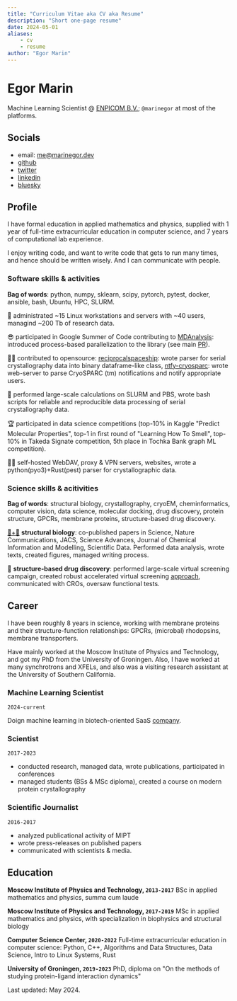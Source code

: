 ```yaml
---
title: "Curriculum Vitae aka CV aka Resume"
description: "Short one-page resume"
date: 2024-05-01
aliases:
    - cv
    - resume
author: "Egor Marin"
---
```


# Egor Marin
Machine Learning Scientist @ [ENPICOM B.V.](https://enpicom.com); `@marinegor` at most of the platforms.

## Socials

 - email: me@marinegor.dev
 - [github](https://github.com/marinegor)
 - [twitter](https://twitter.com/egor__marin)
 - [linkedin](https://www.linkedin.com/in/marinegor/)
 - [bluesky](https://bsky.app/profile/marinegor.bsky.social)

## Profile

I have formal education in applied mathematics and physics, supplied with 1 year of full-time extracurricular education in computer science, and 7 years of computational lab experience.

I enjoy writing code, and want to write code that gets to run many times, and hence should be written wisely. And I can communicate with people.

### Software skills & activities

**Bag of words**: python, numpy, sklearn, scipy, pytorch, pytest, docker, ansible, bash, Ubuntu, HPC, SLURM.

💾 administrated ~15 Linux workstations and servers with ~40 users, managind ~200 Tb of research data.

😎 participated in Google Summer of Code contributing to [MDAnalysis](https://github.com/MDAnalysis/mdanalysis/): introduced process-based parallelization to the library (see main [PR](https://github.com/marinegor/mdanalysis/tree/feature/dask-0)).

🧑‍💻 contributed to opensource: [reciprocalspaceship](https://github.com/rs-station/reciprocalspaceship): wrote parser for serial crystallography data into binary dataframe-like class, [ntfy-cryosparc](https://github.com/marinegor/ntfy_cryosparc/): wrote web-server to parse CryoSPARC (tm) notifications and notify appropriate users.

🍝 performed large-scale calculations on SLURM and PBS, wrote  bash scripts for reliable and reproducible data processing of serial crystallography data.

🏆 participated in data science competitions (top-10% in Kaggle "Predict Molecular Properties", top-1 in first round of "Learning How To Smell", top-10% in Takeda Signate competition, 5th place in Tochka Bank graph ML competition).

🤷‍♂️ self-hosted WebDAV, proxy & VPN servers, websites, wrote a python(pyo3)+Rust(pest) parser for crystallographic data.

### Science skills & acitivities

**Bag of words**: structural biology, crystallography, cryoEM, cheminformatics, computer vision, data science, molecular docking, drug discovery, protein structure, GPCRs, membrane proteins, structure-based drug discovery.

[🧬+🥩](https://www.nature.com/articles/d41586-023-00674-1) **structural biology**: co-published papers in Science, Nature Communications, JACS, Science Advances, Journal of Chemical Information and Modelling, Scientific Data. Performed data analysis, wrote texts, created figures, managed writing process.

💊 **structure-based drug discovery**: performed large-scale virtual screening campaign, created robust accelerated virtual screening [approach](https://pubs.acs.org/doi/10.1021/acs.jcim.3c01661), communicated with CROs, oversaw functional tests.


## Career
I have been roughly 8 years in science, working with membrane proteins and their structure-function relationships: GPCRs, (microbal) rhodopsins, membrane transporters.

Have mainly worked at the Moscow Institute of Physics and Technology, and got my PhD from the University of Groningen. Also, I have worked at many synchrotrons and XFELs, and also was a visiting research assistant at the University of Southern California.

### Machine Learning Scientist
`2024-current`

Doign machine learning in biotech-oriented SaaS [company](https://enpicom.com).

### Scientist
`2017-2023`

 - conducted research, managed data, wrote publications, participated in conferences
 - managed students (BSs & MSc diploma), created a course on modern protein crystallography

### Scientific Journalist
`2016-2017`

 - analyzed publicational activity of MIPT
 - wrote press-releases on published papers
 - communicated with scientists & media.

## Education


**Moscow Institute of Physics and Technology, `2013-2017`**
BSc in applied mathematics and physics, summa cum laude

**Moscow Institute of Physics and Technology, `2017-2019`**
MSc in applied mathematics and physics, with specialization in biophysics and structural biology

**Computer Science Center, `2020-2022`**
Full-time extracurricular education in computer science: Python, C++, Algorithms and Data Structures, Data Science, Intro to Linux Systems, Rust


**University of Groningen, `2019-2023`**
PhD, diploma on "On the methods of studying protein-ligand interaction dynamics"


Last updated: May 2024.
